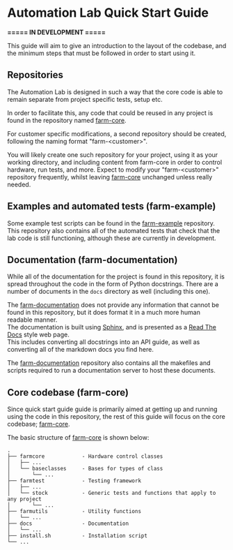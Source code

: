 # Automation Lab Quick Start Guide

**===== IN DEVELOPMENT =====**

This guide will aim to give an introduction to the layout of the codebase, and the minimum steps that must be followed in order to start using it.

## Repositories

The Automation Lab is designed in such a way that the core code is able to remain separate from project specific tests, setup etc.

In order to facilitate this, any code that could be reused in any project is found in the repository named [farm-core][farm-core].

For customer specific modifications, a second repository should be created, following the naming format "farm-\<customer>".

You will likely create one such repository for your project, using it as your working directory, and including content from farm-core in order to control hardware, run tests, and more.
Expect to modify your "farm-\<customer>" repository frequently, whilst leaving [farm-core][farm-core] unchanged unless really needed.

## Examples and automated tests (farm-example)

Some example test scripts can be found in the [farm-example](farm-example) repository.
This repository also contains all of the automated tests that check that the lab code is still functioning, although these are currently in development.

## Documentation (farm-documentation)

While all of the documentation for the project is found in this repository, it is spread throughout the code in the form of Python docstrings.
There are a number of documents in the `docs` directory as well (including this one).

The [farm-documentation](farm-documentation) does not provide any information that cannot be found in this repository, but it does format it in a much more human readable manner.  
The documentation is built using [Sphinx](sphinx), and is presented as a [Read The Docs](readthedocs) style web page.  
This includes converting all docstrings into an API guide, as well as converting all of the markdown docs you find here.

The [farm-documentation](farm-documentation) repository also contains all the makefiles and scripts required to run a documentation server to host these documents.

## Core codebase (farm-core)

Since quick start guide guide is primarily aimed at getting up and running using the code in this repository, the rest of this guide will focus on the core codebase; [farm-core](farm-core).

The basic structure of [farm-core][farm-core] is shown below:

```
.
├── farmcore            - Hardware control classes
│   ├── ...
│   └── baseclasses     - Bases for types of class
│       └── ...
├── farmtest            - Testing framework
│   ├── ...
│   └── stock           - Generic tests and functions that apply to any project
│       └── ...
├── farmutils           - Utility functions
│   └── ...
├── docs                - Documentation
│   └── ...
├── install.sh          - Installation script
└── ...
```

[sphinx]: https://www.sphinx-doc.org
[readthedocs]: https://readthedocs.org
[farm-documentation]: https://bitbucket.org/adeneo-embedded/farm-documentation
[farm-core]: https://bitbucket.org/adeneo-embedded/farm-core
[farm-example]: https://bitbucket.org/adeneo-embedded/farm-example
